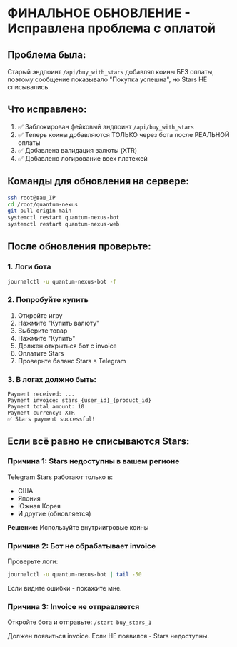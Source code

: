 # ФИНАЛЬНОЕ ОБНОВЛЕНИЕ - Исправлена проблема с оплатой

## Проблема была:
Старый эндпоинт `/api/buy_with_stars` добавлял коины БЕЗ оплаты, поэтому сообщение показывало "Покупка успешна", но Stars НЕ списывались.

## Что исправлено:
1. ✅ Заблокирован фейковый эндпоинт `/api/buy_with_stars`
2. ✅ Теперь коины добавляются ТОЛЬКО через бота после РЕАЛЬНОЙ оплаты
3. ✅ Добавлена валидация валюты (XTR)
4. ✅ Добавлено логирование всех платежей

## Команды для обновления на сервере:

```bash
ssh root@ваш_IP
cd /root/quantum-nexus
git pull origin main
systemctl restart quantum-nexus-bot
systemctl restart quantum-nexus-web
```

## После обновления проверьте:

### 1. Логи бота
```bash
journalctl -u quantum-nexus-bot -f
```

### 2. Попробуйте купить
1. Откройте игру
2. Нажмите "Купить валюту"
3. Выберите товар
4. Нажмите "Купить"
5. Должен открыться бот с invoice
6. Оплатите Stars
7. Проверьте баланс Stars в Telegram

### 3. В логах должно быть:
```
Payment received: ...
Payment invoice: stars_{user_id}_{product_id}
Payment total amount: 10
Payment currency: XTR
✅ Stars payment successful!
```

## Если всё равно не списываются Stars:

### Причина 1: Stars недоступны в вашем регионе
Telegram Stars работают только в:
- США
- Япония
- Южная Корея
- И другие (обновляется)

**Решение:** Используйте внутриигровые коины

### Причина 2: Бот не обрабатывает invoice
Проверьте логи:
```bash
journalctl -u quantum-nexus-bot | tail -50
```

Если видите ошибки - покажите мне.

### Причина 3: Invoice не отправляется
Откройте бота и отправьте: `/start buy_stars_1`

Должен появиться invoice. Если НЕ появился - Stars недоступны.





